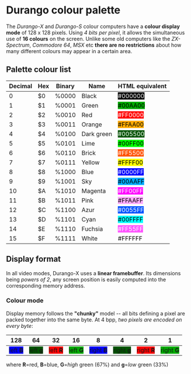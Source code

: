 # Durango colour palette

The _Durango-X_ and _Durango-S_ colour computers have a **colour display mode** of 128 x 128 pixels. Using _4 bits per pixel_, it allows the
simultaneous use of **16 colours** on the screen. Unlike some old computers like the _ZX-Spectrum_, _Commodore 64_, _MSX_ etc
**there are no restrictions** about how many different colours may appear in a certain area.

## Palette colour list

|Decimal|Hex|Binary|Name   |HTML equivalent|
|-------|---|------|-------|---------------|
|0      |$0 |%0000 |Black  |<span style="background-color:#000000;color:white">\#000000</span>|
|1      |$1 |%0001 |Green  |<span style="background-color:#00AA00;color:black">\#00AA00</span>|
|2      |$2 |%0010 |Red    |<span style="background-color:#FF0000;color:white">\#FF0000</span>|
|3      |$3 |%0011 |Orange |<span style="background-color:#FFAA00;color:black">\#FFAA00</span>|
|4      |$4 |%0100 |Dark green|<span style="background-color:#005500;color:white">\#005500</span>|
|5      |$5 |%0101 |Lime   |<span style="background-color:#00FF00;color:black">\#00FF00</span>|
|6      |$6 |%0110 |Brick  |<span style="background-color:#FF5500;color:white">\#FF5500</span>|
|7      |$7 |%0111 |Yellow |<span style="background-color:#FFFF00;color:black">\#FFFF00</span>|
|8      |$8 |%1000 |Blue   |<span style="background-color:#0000FF;color:white">\#0000FF</span>|
|9      |$9 |%1001 |Sky    |<span style="background-color:#00AAFF;color:black">\#00AAFF</span>|
|10     |$A |%1010 |Magenta|<span style="background-color:#FF00FF;color:white">\#FF00FF</span>|
|11     |$B |%1011 |Pink   |<span style="background-color:#FFAAFF;color:black">\#FFAAFF</span>|
|12     |$C |%1100 |Azur   |<span style="background-color:#0055FF;color:white">\#0055FF</span>|
|13     |$D |%1101 |Cyan   |<span style="background-color:#00FFFF;color:black">\#00FFFF</span>|
|14     |$E |%1110 |Fuchsia|<span style="background-color:#FF55FF;color:white">\#FF55FF</span>|
|15     |$F |%1111 |White  |<span style="background-color:#FFFFFF;color:black">\#FFFFFF</span>|

## Display format

In all video modes, Durango-X uses a **linear framebuffer**. Its dimensions being _powers of 2_, any screen position is easily computed into
the corresponding memory address.

### Colour mode

Display memory follows the **"chunky"** model -- all bits defining a pixel are packed together into the same byte. At 4 bpp, _two pixels are
encoded on every byte_:

|128|64|32|16|8|4|2|1|
|---|--|--|--|-|-|-|-|
|<span style="background-color:#0000FF">left **B**</span>|<span style="background-color:#005500">left **g**</span>|<span style="background-color:#FF0000">left **R**</span>|<span style="background-color:#00AA00">left **G**</span>|<span style="background-color:#0000FF">right **B**</span>|<span style="background-color:#005500">right **g**</span>|<span style="background-color:#FF0000">right **R**</span>|<span style="background-color:#00AA00">right **G**</span>|

where **R**=red, **B**=blue, **G**=_high_ green (67%) and **g**=_low_ green (33%)

